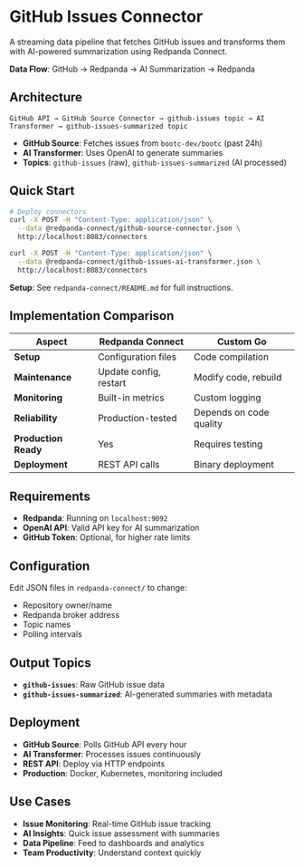 # GitHub Issues Connector

A streaming data pipeline that fetches GitHub issues and transforms them with AI-powered summarization using Redpanda Connect.

**Data Flow**: GitHub → Redpanda → AI Summarization → Redpanda

## Architecture

```
GitHub API → GitHub Source Connector → github-issues topic → AI Transformer → github-issues-summarized topic
```

- **GitHub Source**: Fetches issues from `bootc-dev/bootc` (past 24h)
- **AI Transformer**: Uses OpenAI to generate summaries
- **Topics**: `github-issues` (raw), `github-issues-summarized` (AI processed)

## Quick Start

```bash
# Deploy connectors
curl -X POST -H "Content-Type: application/json" \
  --data @redpanda-connect/github-source-connector.json \
  http://localhost:8083/connectors

curl -X POST -H "Content-Type: application/json" \
  --data @redpanda-connect/github-issues-ai-transformer.json \
  http://localhost:8083/connectors
```

**Setup**: See `redpanda-connect/README.md` for full instructions.

## Implementation Comparison

| Aspect | Redpanda Connect | Custom Go |
|--------|------------------|-----------|
| **Setup** | Configuration files | Code compilation |
| **Maintenance** | Update config, restart | Modify code, rebuild |
| **Monitoring** | Built-in metrics | Custom logging |
| **Reliability** | Production-tested | Depends on code quality |
| **Production Ready** | Yes | Requires testing |
| **Deployment** | REST API calls | Binary deployment |

## Requirements

- **Redpanda**: Running on `localhost:9092`
- **OpenAI API**: Valid API key for AI summarization
- **GitHub Token**: Optional, for higher rate limits

## Configuration

Edit JSON files in `redpanda-connect/` to change:
- Repository owner/name
- Redpanda broker address
- Topic names
- Polling intervals

## Output Topics

- **`github-issues`**: Raw GitHub issue data
- **`github-issues-summarized`**: AI-generated summaries with metadata

## Deployment

- **GitHub Source**: Polls GitHub API every hour
- **AI Transformer**: Processes issues continuously
- **REST API**: Deploy via HTTP endpoints
- **Production**: Docker, Kubernetes, monitoring included

## Use Cases

- **Issue Monitoring**: Real-time GitHub issue tracking
- **AI Insights**: Quick issue assessment with summaries
- **Data Pipeline**: Feed to dashboards and analytics
- **Team Productivity**: Understand context quickly
